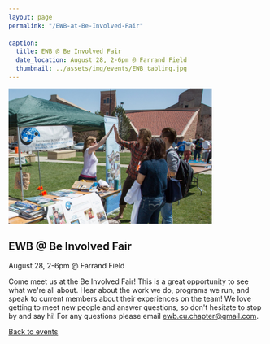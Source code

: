 ```yaml
---
layout: page
permalink: "/EWB-at-Be-Involved-Fair"

caption:
  title: EWB @ Be Involved Fair
  date_location: August 28, 2-6pm @ Farrand Field
  thumbnail: ../assets/img/events/EWB_tabling.jpg
---
```


<img src="../assets/img/events/EWB_tabling.jpg" alt="Be involved fair" width="400"/>

<div>
	<h2 class="section-heading text-uppercase">EWB @ Be Involved Fair</h2>
</div>

<div>
  <p class="text-muted">August 28, 2-6pm @ Farrand Field</p>
</div>

Come meet us at the Be Involved Fair! This is a great opportunity to see what we're all about. Hear about the work we do, programs we run, and speak to current members about their experiences on the team! We love getting to meet new people and answer questions, so don't hesitate to stop by and say hi! For any questions please email <a href="mailto:ewb.cu.chapter@gmail.com">ewb.cu.chapter@gmail.com</a>.

<a href="/events"><u>Back to events</u></a>